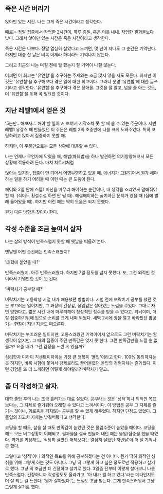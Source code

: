 ## 죽은 시간 버리기

앉아만 있는 시간.
나는 그게 죽은 시간이라고 생각한다.

때로는 정말 집중해서 작업한 2시간이,
하루 종일, 혹은 이틀 내내. 작업한 결과물보다 낫다.
그래서 앉아만 있는 시간은 죽은 시간이라고 생각한다.

죽은 시간은 나쁘다.
정말 열심히 살았다고 느끼면, 
몇 년이 지나도 그 순간은 기억난다.
하지만 대충 산 날은 비록 어제라 하더라도 기억나지 않는다.

그리고 최근의 나는 며칠 전에 뭘 했는지 잘 기억이 나질 않는다.

어쩌면 이 회고는 '유연함'을 추구하는 주제와는 조금 맞지 않을 지도 모른다.
하지만 이것은 '유연함'을 추구해보다 겪은 일에 대한 회고이다. 그러니 분명 '유연함'에 대한 글쓰기라고 생각한다.
'유연함'을 추구하다 겪은 장애물. 그것을 잘 알고, 넘을 줄 아는 것도, 더 '유연함'을 위해 꼭 필요한 것이다.

## 지난 레벨1에서 얻은 것

'5분만.. 해보자..'. 
해야 할 일이 커 보여서 시작조차 못 할 때 쓸 수 있는 주문이다.
저번 레벨1 유강스 때 만들었던 이 주문은 레벨 2의 초중반에 나를 크게 도와주었다. 특히 코딩하려고 앉아서 집중하지 못할 때.

하지만, 
이 주문만으로는 모든 상황에 대응할 수 없다.

나는 언제나 무언가에 막혔을 때, 해법(파훼법)을 하나 발견하면
의기양양해져서 모든 상황에 적용하려 든다. 마치 치트키처럼

앉아는 있지만, 집중이 안 되어서 어영부영하고 있을 때. 에너지가 고갈되어서 뭔가 해야하는 일을 하기 어려울 때
이런 때는 큰 도움이 된다.

페어와 2일 안에 스텝1 미션을 마무리 해야하는 순간이나, 내 생각을 조리있게 말해줘야할 때. (적어도 횡설수설 하면 안 될 때).
해결해야하는 골치아픈 문제가 있을 때 (집에 벌레 들어왔을 때).
하지만 이런 때는 딱히 도움은 되지 못했다.

뭔가 다른 방향을 찾아야 한다.

## 각성 수준을 조금 높여서 살자

나는 삶의 방식이 만족스럽지 못할 때
옛날을 떠올려 본다.

옛날엔 어떤 순간에는 만족스러웠지?

'대학에 붙었을 때?'

만족스러웠지. 
아주 만족스러웠다. 하지만 7일 정도를 넘지 못했다.
또, 그건 외적인 것이라서 기댈만한 것이 못 된다.

'벼락치기 공부할 때?'

벼락치기는 고등학생 시절 내가 애용했던 방법이다.
시험 전에 벼락치기 공부를 했던 것은 부끄러운 일이지만, 그 과정의 긴장감, 몰입감은 살아있는 느낌을 주었다.
그대로 자면 망한다고.
짧은 시간 내에 마무리해야 정상적인 점수를 받을 수 있다고.
되뇌이며,
더 잘 집중하기위해 입으로 소리를 크게 내며 외웠다.
새벽 2시에 창을 열고 바라봤던 밤공기는 한참이 지난 지금도 떠오른다.

벼락치기는 부끄러운 일이지만, 고통스러웠던 기억이어서 앞으로도 그런 벼락치기는 할 생각이 없지만.
그 때의 집중이 주던 만족감은 잊지 못 한다.
그런 만족감만을 느낄 순 없을까? 
요즘 내가 그런 감정을 느낀 게 있을까?

심리학자 미하이 칙센트미하이는 가장 큰 행복이 '몰입'이라고 한다.
100% 동의하지는 못 하지만, 비록 시험에 쫓겨서 강제로라도 끌어올렸던 몰입의 경험자체는 즐거웠다.
이런 경험을 또 더 느끼려면 어떻게 해야할까?
벼락치기 말고..

## 좀 더 각성하고 살자.

대학 졸업 후의 나는 조금 흘러가는 대로 살았다.
공부라는 것은 '성적'이나 외적인 목표보다는, 그 자체로 즐거워야 오래할 수 있다고 느껴서이다.
이 방법은 공부 그 자체를 즐기는 것이나, 괴로움을 겪지않는 공부를 할 수 있게 해주었다.
하지만 단점도 있었다. 그 몰입의 최고치 자체는 낮춰버렸다고 생각한다.

코딩을 할 때도, 삶을 살 때도
만족감이 높았던 것은 몰입수준이 높았을 때이다. 코딩을 해도 모든 버그상황이 이해되고, 결과물을 결국 만들어 내던 때는 몰입/집중을 했을 때였다.
과거를 회상해도, '적당히 살았던 어제보다는 열심히 살았던 저번달'이 더 잘 기억나곤 했다.

그렇다고 '성적'이나 외적인 목표를 위해 공부하겠다는 건 아니다.
뭔가 딱히 외적인 성취를 위해 그렇게 하는 것도 아니다. 그냥 딱 그렇게 하고 싶은 정도로만 적용하고 살기로 했다.
그냥 딱 조금만 더 긴장하고 살기로 했다.
3일즘 전부터 이렇게 살아보니 나름 만족스럽다. 긴장하니까 각성정도도 올라가고,
'아 내가 뭘 하고 있다.'라는 메타인지도 더 잘 되는 걸 느낀다.
'뭔가 살아있다.'는 느낌도 조금 받는다.
그게 만족스러워서 그냥 그렇게 살기로 했다.
